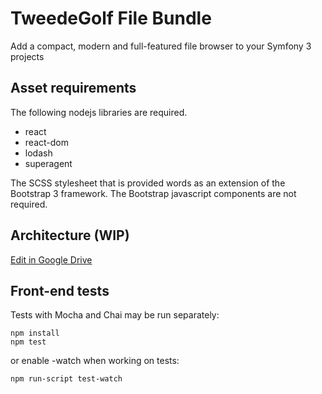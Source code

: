 # TweedeGolf File Bundle

Add a compact, modern and full-featured file browser to your Symfony 3 projects

## Asset requirements

The following nodejs libraries are required.

- react
- react-dom
- lodash
- superagent

The SCSS stylesheet that is provided words as an extension of the Bootstrap 3 framework.
The Bootstrap javascript components are not required.

## Architecture (WIP)

[Edit in Google Drive](https://docs.google.com/drawings/d/191uT_e2LmWlZeQWWRQsmIzznixTXfE55AfuddNL6jks/edit)

## Front-end tests

Tests with Mocha and Chai may be run separately:

```
npm install
npm test
```

or enable -watch when working on tests:

```
npm run-script test-watch
```
